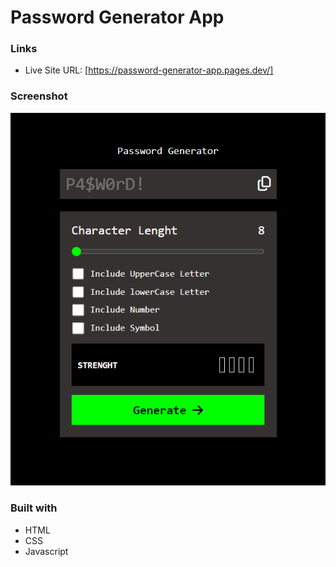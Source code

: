 # Password Generator App

### Links

- Live Site URL: [https://password-generator-app.pages.dev/]

### Screenshot

![](screenshot/Screenshot.png)

### Built with

- HTML
- CSS
- Javascript
